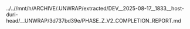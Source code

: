 ../..//mnt/h/ARCHIVE/.UNWRAP/extracted/DEV__2025-08-17__1833__host-duri-head/__UNWRAP/3d737bd39e/PHASE_Z_V2_COMPLETION_REPORT.md